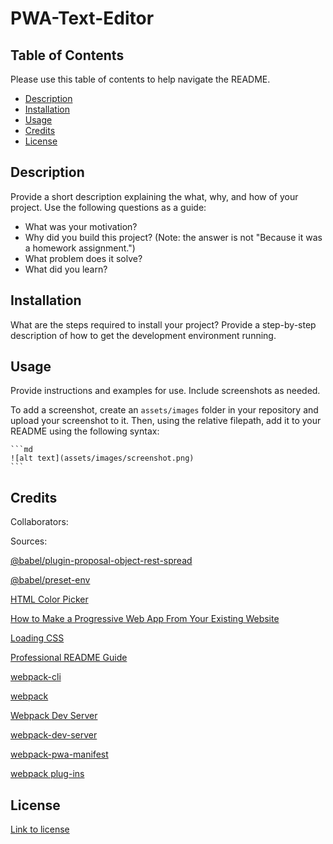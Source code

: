 # PWA-Text-Editor

## Table of Contents

Please use this table of contents to help navigate the README.

- [Description](#description)
- [Installation](#installation)
- [Usage](#usage)
- [Credits](#credits)
- [License](#license)

## Description

Provide a short description explaining the what, why, and how of your project. Use the following questions as a guide:

- What was your motivation?
- Why did you build this project? (Note: the answer is not "Because it was a homework assignment.")
- What problem does it solve?
- What did you learn?

## Installation

What are the steps required to install your project? Provide a step-by-step description of how to get the development environment running.

## Usage

Provide instructions and examples for use. Include screenshots as needed.

To add a screenshot, create an `assets/images` folder in your repository and upload your screenshot to it. Then, using the relative filepath, add it to your README using the following syntax:

    ```md
    ![alt text](assets/images/screenshot.png)
    ```

## Credits

Collaborators:


Sources:

[@babel/plugin-proposal-object-rest-spread](https://babeljs.io/docs/en/babel-plugin-proposal-object-rest-spread)

[@babel/preset-env](https://babeljs.io/docs/en/babel-preset-env)

[HTML Color Picker](https://www.w3schools.com/colors/colors_picker.asp)

[How to Make a Progressive Web App From Your Existing Website](https://blog.heroku.com/how-to-make-progressive-web-app)

[Loading CSS](https://webpack.js.org/guides/asset-management/#loading-css)

[Professional README Guide](https://coding-boot-camp.github.io/full-stack/github/professional-readme-guide)

[webpack-cli](https://www.npmjs.com/package/webpack-cli)

[webpack](https://www.npmjs.com/package/webpack)

[Webpack Dev Server](https://webpack.js.org/configuration/dev-server/)

[webpack-dev-server](https://www.npmjs.com/package/webpack-dev-server)

[webpack-pwa-manifest](https://www.npmjs.com/package/webpack-pwa-manifest)

[webpack plug-ins](https://webpack.js.org/concepts/#plugins)

## License

[Link to license](./LICENSE)

